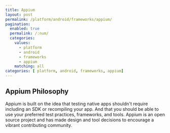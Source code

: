 ```yaml
---
title: Appium
layout: post
permalink: /platform/android/frameworks/appium/
pagination: 
  enabled: true
  permalink: /:num/
  categories:
    values:
      - platform
      - android
      - frameworks
      - appium
    matching: all 
categories: [ platform, android, frameworks, appium]
---
```


## Appium Philosophy

Appium is built on the idea that testing native apps shouldn't require including an SDK or recompiling your app. And that you should be able to use your preferred test practices, frameworks, and tools. Appium is an open source project and has made design and tool decisions to encourage a vibrant contributing community.
